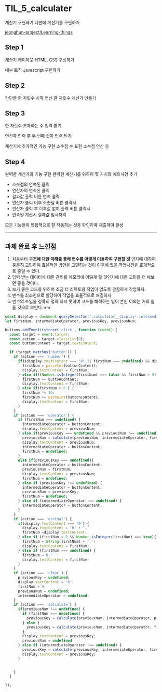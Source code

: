 # TIL_5_calculater

계산기 구현하기 나만에 계산기를 구현하자

[jeonghun-project/Learning-things](https://github.com/jeonghun-project/Learning-things/tree/main/javascript/calculator)

## Step 1

계산기 레이아웃 HTML, CSS 구성하기

내부 로직 Javascript 구현하기 

## Step 2

간단한 한 자릿수 사칙 연산 한 자릿수 계산기 만들기

## Step 3

한 자릿수 초과하는 수 입력 받기

연산자 입력 후 두 번째 숫자 입력 받기

계산기에 추가적인 기능 구현 소수점 수 표현 소수점 연산 등

## Step 4

완벽한 계산기의 기능 구현 완벽한 계산기를 위하여 몇 가지의 예외사항 추가

- 소숫점의 연속된 클릭
- 연산자의 연속된 클릭
- 결과값 출력 버튼 연속 클릭
- 연산자 클릭 이후 소숫점 버튼 클릭시
- 연산자 클릭 후 이후값 없이 출력 버튼 클릭시
- 연속된 계산시 결과값 임시처리

모든 기능들이 복합적으로 잘 작동하는 것을 확인하여 제출하여 완성

---

## 과제 완료 후 느낀점

1. 처음부터 **구조에 대한 이해를 통해 변수를 어떻게 이용하여 구현할 것** 인지에 대하여 충분히 고민하여 효율적인 방안을 고민하는 것이 이후에 있을 작업시간을 효과적으로 줄일 수 있다. 
2. 입력 받는 데이터에 대한 관리를 메모리에 어떻게 할 것인지에 대한 고민을 더 해보면 좋을 것이다.
3. 보기 좋은 코드를 위하여 조금 더 리펙토링 작업이 없도록 깔끔하게 작업하자.
4. 변수를 최소한으로 할당하여 작업을 효율적으로 해결하자
5. 변수의 쓰임을 정확히 정의 하지 못하여 코드를 해석하는 일이 본인 이외는 거의 힘들 것으로 보인다.ㅠㅠ

```jsx
const display = document.querySelector('.calculator__display--intermediate');
let firstNum, intermediateOperator, previousKey, previousNum;

buttons.addEventListener('click', function (event) {
  const target = event.target; 
  const action = target.classList[0]; 
  const buttonContent = target.textContent; 

  if (target.matches('button')) {
    if (action === 'number') {
      if((display.textContent === '0' || firstNum === undefined) && display.textContent !== '0.') {
        firstNum = parseInt(buttonContent);
        display.textContent = firstNum;
      } else if((Number.isInteger(firstNum) === false && firstNum > 0) || display.textContent === '0.') {
        firstNum += buttonContent;
        display.textContent = firstNum;
      } else if(firstNum > 0 ) {
        firstNum *= 10;
        firstNum += parseInt(buttonContent);
        display.textContent = firstNum;
      }
    }
    if (action === 'operator') {
      if (firstNum === undefined) {
        intermediateOperator = buttonContent;
        display.textContent = previousNum;
      } else if(previousKey === undefined && previousNum !== undefined) {
        previousNum = calculate(previousNum, intermediateOperator, firstNum);
        display.textContent = previousNum;
        intermediateOperator = buttonContent;
        firstNum = undefined;
      }
      else if(previousKey === undefined){
        intermediateOperator = buttonContent;
        previousNum = firstNum; 
        display.textContent = previousNum;
        firstNum = undefined;
      } else if (previousKey !== undefined) {
        intermediateOperator = buttonContent;
        previousNum = previousKey; 
        firstNum = undefined;
      } else if (intermediateOperator !== undefined) {
        intermediateOperator = buttonContent;
      } 
    }
    if (action === 'decimal') {
      if(display.textContent === '0') {
        display.textContent = '0' + '.'
        firstNum =display.textContent;
      } else if (firstNum > 0 && Number.isInteger(firstNum) === true){
        firstNum = String(firstNum) + '.';
        display.textContent = firstNum;
      } else if (firstNum === undefined) {
        firstNum ='0.'
        display.textContent = firstNum;
      }
    }
    if (action === 'clear') {
      previousKey = undefined;
      display.textContent = '0';
      firstNum = 0;
      previousNum = undefined;
      intermediateOperator = undefined;
    }
    if (action === 'calculate') {
      if(previousNum !== undefined) {
        if (firstNum === undefined) {
          previousKey = calculate(previousNum, intermediateOperator, previousNum)
        } else {
          previousKey = calculate(previousNum, intermediateOperator, firstNum);
        }
        display.textContent = previousKey;
        previousNum = undefined;
      } else if (intermediateOperator !== undefined) {
        previousKey = calculate(previousKey, intermediateOperator, firstNum)
        display.textContent = previousKey;
      }
      

    }
  }

});
```